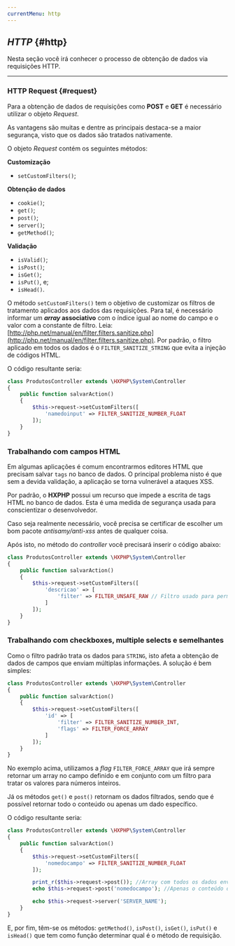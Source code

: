 ```yaml
---
currentMenu: http
---
```

## *HTTP* {#http}

Nesta seção você irá conhecer o processo de obtenção de dados via requisições HTTP.

----

### HTTP Request {#request}

Para a obtenção de dados de requisições como <b>POST</b> e <b>GET</b> é necessário utilizar o objeto *Request*.

As vantagens são muitas e dentre as principais destaca-se a maior segurança, visto que os dados são tratados nativamente.

O objeto *Request* contém os seguintes métodos:

<b>Customização</b>
+ `setCustomFilters()`;

<b>Obtenção de dados</b>
+ `cookie()`;
+ `get()`;
+ `post()`;
+ `server()`;
+ `getMethod()`;

<b>Validação</b>
+ `isValid()`;
+ `isPost()`;
+ `isGet()`;
+ `isPut()`, e;
+ `isHead()`.

O método `setCustomFilters()` tem o objetivo de customizar os filtros de tratamento aplicados aos dados das requisições. Para tal, é necessário informar um <b>*array* associativo</b> com o índice igual ao nome do campo e o valor com a constante de filtro. Leia: [http://php.net/manual/en/filter.filters.sanitize.php](http://php.net/manual/en/filter.filters.sanitize.php). Por padrão, o filtro aplicado em todos os dados é o `FILTER_SANITIZE_STRING` que evita a injeção de códigos HTML.


O código resultante seria:
```php
class ProdutosController extends \HXPHP\System\Controller
{
    public function salvarAction()
    {
        $this->request->setCustomFilters([
            'namedoinput' => FILTER_SANITIZE_NUMBER_FLOAT
        ]);
    }
}
```

### Trabalhando com campos HTML

Em algumas aplicações é comum encontrarmos editores HTML que precisam salvar `tags` no banco de dados. O principal problema nisto é que sem a devida validação, a aplicação se torna vulnerável a ataques XSS.

Por padrão, o **HXPHP** possui um recurso que impede a escrita de tags HTML no banco de dados. Esta é uma medida de segurança usada para conscientizar o desenvolvedor.

Caso seja realmente necessário, você precisa se certificar de escolher um bom pacote *antisamy/anti-xss* antes de qualquer coisa.

Após isto, no método do *controller* você precisará inserir o código abaixo:

```php
class ProdutosController extends \HXPHP\System\Controller
{
    public function salvarAction()
    {
        $this->request->setCustomFilters([
            'descricao' => [
                'filter' => FILTER_UNSAFE_RAW // Filtro usado para permitir HTML
            ]
        ]);
    }
}
```

### Trabalhando com checkboxes, multiple selects e semelhantes

Como o filtro padrão trata os dados para `STRING`, isto afeta a obtenção de dados de campos que enviam múltiplas informações. A solução é bem simples:

```php
class ProdutosController extends \HXPHP\System\Controller
{
    public function salvarAction()
    {
        $this->request->setCustomFilters([
            'id' => [
                'filter' => FILTER_SANITIZE_NUMBER_INT,
                'flags' => FILTER_FORCE_ARRAY
            ]
        ]);
    }
}
```

No exemplo acima, utilizamos a *flag* `FILTER_FORCE_ARRAY` que irá sempre retornar um array no campo definido e em conjunto com um filtro para tratar os valores para números inteiros.

Já os métodos `get()` e `post()` retornam os dados filtrados, sendo que é possível retornar todo o conteúdo ou apenas um dado específico.

O código resultante seria:
```php
class ProdutosController extends \HXPHP\System\Controller
{
    public function salvarAction()
    {
        $this->request->setCustomFilters([
            'nomedocampo' => FILTER_SANITIZE_NUMBER_FLOAT
        ]);

        print_r($this->request->post()); //Array com todos os dados enviados via POST
        echo $this->request->post('nomedocampo'); //Apenas o conteúdo do campo valor

        echo $this->request->server('SERVER_NAME');
    }
}
```

E, por fim, têm-se os métodos: `getMethod()`, `isPost()`, `isGet()`, `isPut()` e `isHead()` que tem como função determinar qual é o método de requisição.